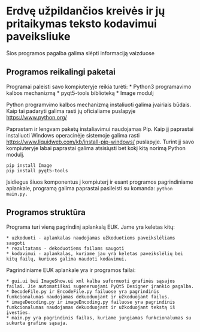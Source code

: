 # Erdvę užpildančios kreivės ir jų pritaikymas teksto kodavimui paveiksliuke

Šios programos pagalba galima slėpti informaciją vaizduose

## Programos reikalingi paketai

Programai paleisti savo kompiuteryje reikia turėti:
    * Python3 programavimo kalbos mechanizmą
    * pyqt5-tools biblioteką
    * Image modulį
    
Python programvimo kalbos mechanizmą instaliuoti galima įvairiais būdais. Kaip tai padaryti galima rasti jų oficialiame puslapyje https://www.python.org/

Paprastam ir lengvam paketų instaliavimui naudojamas Pip. Kaip jį paprastai instaliuoti Windows operacinėje sistemoje galima rasti https://www.liquidweb.com/kb/install-pip-windows/ puslapyje.
Turint jį savo kompiuteryje labai paprastai galima atsisiųsti bet kokį kitą norimą Python modulį.
```
pip install Image
pip install pyqt5-tools
```

Įsidiegus šiuos komponentus į kompiuterį ir esant programos pagrindiniame aplankale, 
programą galima paprastai pasileisti su komanda: 
```python main.py. ```

## Programos struktūra

   Programa turi vieną pagrindinį aplankalą EUK. Jame yra keletas kitų:
   
    * uzkoduoti - aplankalas naudojamas užkoduotiems paveikslėliams saugoti
    * rezultatams - dekoduotiems failams saugoti
    * kodavimui - aplankalas, kuriame jau yra keletas paveikslėlių bei kitų failų, kuriuos galima naudoti kodavimui.
    
   Pagrindiniame EUK aplankale yra ir programos failai:
   
    * gui.ui bei ImageShow.ui xml kalba suformuoti grafinės sąsajos failai. Jie automatiškai sugeneruojami PyQt5 Designer įrankio pagalba.
    * DecodeFile.py ir EncodeFile.py failuose yra pagrindinis funkcionalumas naudojamas dekuoduojant ir užkoduojant failus.
    * imageDecoding.py ir imageEncoding.py failuose yra pagrindinis funkcionalumas naudojamas dekuoduojant ir užkoduojant tekstą iš įvesties.
    * main.py yra pagrindinis failas, kuriame jungiamas funkcionalumas su sukurta grafine sąsaja.
    

